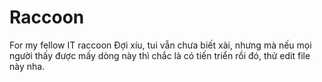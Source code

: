 # Raccoon
For my fellow IT raccoon
Đợi xíu, tui vẫn chưa biết xài, nhưng mà nếu mọi người thấy được mấy dòng này thì chắc là có tiến triển rồi đó, thử edit file này nha.
